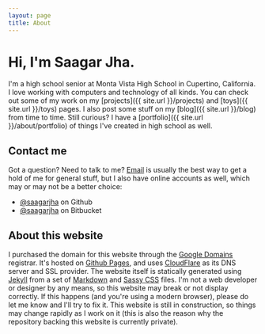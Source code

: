 ```yaml
---
layout: page
title: About
---
```


# Hi, I'm Saagar Jha.
I'm a high school senior at Monta Vista High School in Cupertino, California. I love working with computers and technology of all kinds. You can check out some of my work on my [projects]({{ site.url }}/projects) and [toys]({{ site.url }}/toys) pages. I also post some stuff on my [blog]({{ site.url }}/blog) from time to time. Still curious? I have a [portfolio]({{ site.url }}/about/portfolio) of things I've created in high school as well.

## Contact me
Got a question? Need to talk to me? [Email](mailto:saagar@saagarjha.com) is usually the best way to get a hold of me for general stuff, but I also have online accounts as well, which may or may not be a better choice:

- [@saagarjha](https://github.com/saagarjha) on Github
- [@saagarjha](https://bitbucket.org/saagarjha/) on Bitbucket

## About this website
I purchased the domain for this website through the [Google Domains](https://domains.google/) registrar. It's hosted on [Github Pages](https://pages.github.com), and uses [CloudFlare](https://www.cloudflare.com) as its DNS server and SSL provider. The website itself is statically generated using [Jekyll](https://jekyllrb.com) from a set of [Markdown](https://daringfireball.net/projects/markdown/) and [Sassy CSS](http://sass-lang.com) files. I'm not a web developer or designer by any means, so this website may break or not display correctly. If this happens (and you're using a modern browser), please do let me know and I'll try to fix it. This website is still in construction, so things may change rapidly as I work on it (this is also the reason why the repository backing this website is currently private).